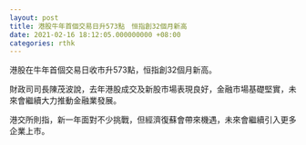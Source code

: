 ```yaml
---
layout: post
title: 港股牛年首個交易日升573點　恒指創32個月新高
date: 2021-02-16 18:12:05.000000000 +08:00
categories: rthk
---
```


港股在牛年首個交易日收市升573點，恒指創32個月新高。

財政司司長陳茂波說，去年港股成交及新股市場表現良好，金融市場基礎堅實，未來會繼續大力推動金融業發展。

港交所則指，新一年面對不少挑戰，但經濟復蘇會帶來機遇，未來會繼續引入更多企業上市。

